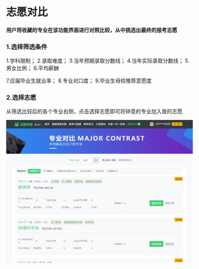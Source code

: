 # 志愿对比

#### 用户将收藏的专业在该功能界面进行对照比较，从中挑选出最终的报考志愿

### 1.选择筛选条件

1.学科限制；  2.录取难度；  3.当年预期录取分数线；  4.当年实际录取分数线；  5.男女比例；  6.平均薪酬

7.应届毕业生就业率；  8.专业对口度；  9.毕业生母校推荐意愿度

### 2.选择志愿

从筛选比较后的各个专业右侧，点击选择志愿即可将钟意的专业加入我的志愿

![](.gitbook/assets/assets2fldiihpcrpao3whq1t2fldk8n6wx0nwq5bglbuc2fldk8pvseboujrm0xou2ftim-jie-tu-20180530162543.jpg)

### 


